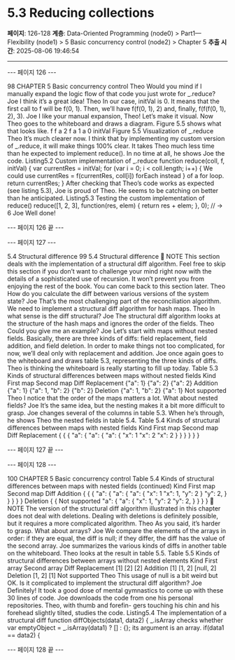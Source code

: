 # 5.3 Reducing collections

**페이지**: 126-128
**계층**: Data-Oriented Programming (node0) > Part1—Flexibility (node1) > 5 Basic concurrency control (node2) > Chapter 5
**추출 시간**: 2025-08-06 19:46:54

---


--- 페이지 126 ---

98 CHAPTER 5 Basic concurrency control
Theo Would you mind if I manually expand the logic flow of that code you just wrote
for _.reduce?
Joe I think it’s a great idea!
Theo In our case, initVal is 0. It means that the first call to f will be f(0, 1). Then,
we’ll have f(f(0, 1), 2) and, finally, f(f(f(0, 1), 2), 3).
Joe I like your manual expansion, Theo! Let’s make it visual.
Now Theo goes to the whiteboard and draws a diagram. Figure 5.5 shows what that looks like.
f
f a
2
f a
1
a 0 initVal Figure 5.5 Visualization
of _.reduce
Theo It’s much clearer now. I think that by implementing my custom version of
_.reduce, it will make things 100% clear.
It takes Theo much less time than he expected to implement reduce(). In no time at all,
he shows Joe the code.
Listing5.2 Custom implementation of _.reduce
function reduce(coll, f, initVal) {
var currentRes = initVal;
for (var i = 0; i < coll.length; i++) {
We could use
currentRes = f(currentRes, coll[i])
forEach instead
}
of a for loop.
return currentRes;
}
After checking that Theo’s code works as expected (see listing 5.3), Joe is proud of Theo.
He seems to be catching on better than he anticipated.
Listing5.3 Testing the custom implementation of reduce()
reduce([1, 2, 3], function(res, elem) {
return res + elem;
}, 0);
// → 6
Joe Well done!

--- 페이지 126 끝 ---


--- 페이지 127 ---

5.4 Structural difference 99
5.4 Structural difference
 NOTE This section deals with the implementation of a structural diff algorithm. Feel
free to skip this section if you don’t want to challenge your mind right now with the
details of a sophisticated use of recursion. It won’t prevent you from enjoying the rest
of the book. You can come back to this section later.
Theo How do you calculate the diff between various versions of the system state?
Joe That’s the most challenging part of the reconciliation algorithm. We need to
implement a structural diff algorithm for hash maps.
Theo In what sense is the diff structural?
Joe The structural diff algorithm looks at the structure of the hash maps and
ignores the order of the fields.
Theo Could you give me an example?
Joe Let’s start with maps without nested fields. Basically, there are three kinds of
diffs: field replacement, field addition, and field deletion. In order to make
things not too complicated, for now, we’ll deal only with replacement and
addition.
Joe once again goes to the whiteboard and draws table 5.3, representing the three kinds of
diffs. Theo is thinking the whiteboard is really starting to fill up today.
Table 5.3 Kinds of structural differences between maps without nested fields
Kind First map Second map Diff
Replacement {"a": 1} {"a": 2} {"a": 2}
Addition {"a": 1} {"a": 1, "b": 2} {"b": 2}
Deletion {"a": 1, "b": 2} {"a": 1} Not supported
Theo I notice that the order of the maps matters a lot. What about nested fields?
Joe It’s the same idea, but the nesting makes it a bit more difficult to grasp.
Joe changes several of the columns in table 5.3. When he’s through, he shows Theo the
nested fields in table 5.4.
Table 5.4 Kinds of structural differences between maps with nested fields
Kind First map Second map Diff
Replacement { { {
"a": { "a": { "a": {
"x": 1 "x": 2 "x": 2
} } }
} } }

--- 페이지 127 끝 ---


--- 페이지 128 ---

100 CHAPTER 5 Basic concurrency control
Table 5.4 Kinds of structural differences between maps with nested fields (continued)
Kind First map Second map Diff
Addition { { {
"a": { "a": { "a": {
"x": 1 "x": 1, "y": 2
} "y": 2, }
} } }
}
Deletion { { Not supported
"a": { "a": {
"x": 1, "y": 2
"y": 2, }
} }
}
 NOTE The version of the structural diff algorithm illustrated in this chapter does
not deal with deletions. Dealing with deletions is definitely possible, but it requires a
more complicated algorithm.
Theo As you said, it’s harder to grasp. What about arrays?
Joe We compare the elements of the arrays in order: if they are equal, the diff is
null; if they differ, the diff has the value of the second array.
Joe summarizes the various kinds of diffs in another table on the whiteboard. Theo looks
at the result in table 5.5.
Table 5.5 Kinds of structural differences between arrays without nested elements
Kind First array Second array Diff
Replacement [1] [2] [2]
Addition [1] [1, 2] [null, 2]
Deletion [1, 2] [1] Not supported
Theo This usage of null is a bit weird but OK. Is it complicated to implement the
structural diff algorithm?
Joe Definitely! It took a good dose of mental gymnastics to come up with these 30
lines of code.
Joe downloads the code from one his personal repositories. Theo, with thumb and forefin-
gers touching his chin and his forehead slightly tilted, studies the code.
Listing5.4 The implementation of a structural diff
function diffObjects(data1, data2) {
_.isArray checks whether
var emptyObject = _.isArray(data1) ? [] : {};
its argument is an array.
if(data1 == data2) {

--- 페이지 128 끝 ---
